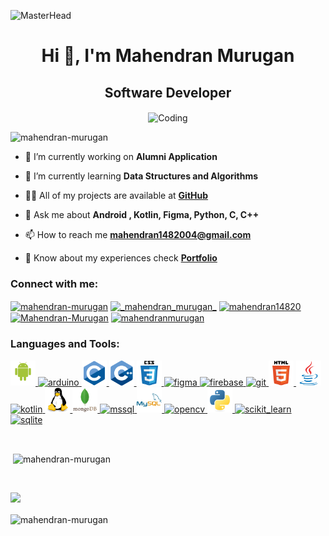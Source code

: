 ![MasterHead](https://1.bp.blogspot.com/-7A4WynwLsMw/XbBpCXG8fHI/AAAAAAAAMt4/uOa1bpLskYgrwGbllhSu2SDj_Mig8SXJQCLcBGAsYHQ/s1600/2000_600px.gif)
<h1 align="center">Hi 👋, I'm Mahendran Murugan</h1>
<h2 align="center">Software Developer</h2>
<p align="center">
<img align="center" alt="Coding" width="350" src="https://cdn.dribbble.com/users/1162077/screenshots/3848914/programmer.gif"><br>

<p align="left"> <img src="https://komarev.com/ghpvc/?username=mahendran-murugan&label=Profile%20views&color=0e75b6&style=flat" alt="mahendran-murugan" /> </p>

- 🔭 I’m currently working on **Alumni Application**

- 🌱 I’m currently learning **Data Structures and Algorithms**

- 👨‍💻 All of my projects are available at [**GitHub**](https://github.com/Mahendran-Murugan/)
- 💬 Ask me about **Android , Kotlin, Figma, Python, C, C++**

- 📫 How to reach me **mahendran1482004@gmail.com**

- 📄 Know about my experiences check
[**Portfolio**](https://mahendran-murugan.github.io/PortFolio/)
</p>
<h3 align="left">Connect with me:</h3>
<p align="left">
<a href="https://linkedin.com/in/mahendran-murugan" target="blank"><img align="center" src="https://raw.githubusercontent.com/rahuldkjain/github-profile-readme-generator/master/src/images/icons/Social/linked-in-alt.svg" alt="mahendran-murugan" height="30" width="40" /></a>
<a href="https://instagram.com/_mahendran_murugan_" target="blank"><img align="center" src="https://raw.githubusercontent.com/rahuldkjain/github-profile-readme-generator/master/src/images/icons/Social/instagram.svg" alt="_mahendran_murugan_" height="30" width="40" /></a>
<a href="https://www.codechef.com/users/mahendran14820" target="blank"><img style="background-color:white;" align="center" src="https://cdn.jsdelivr.net/npm/simple-icons@3.1.0/icons/codechef.svg" alt="mahendran14820" height="30" width="40" /></a>
<a href="https://www.leetcode.com/Mahendran-Murugan" target="blank"><img align="center" src="https://raw.githubusercontent.com/rahuldkjain/github-profile-readme-generator/master/src/images/icons/Social/leet-code.svg" alt="Mahendran-Murugan" height="30" width="40" /></a>
<a href="https://auth.geeksforgeeks.org/user/mahendranmurugan" target="blank"><img align="center" src="https://raw.githubusercontent.com/rahuldkjain/github-profile-readme-generator/master/src/images/icons/Social/geeks-for-geeks.svg" alt="mahendranmurugan" height="30" width="40" /></a>
</p>

<h3 align="left">Languages and Tools:</h3>
<p align="left"> <a href="https://developer.android.com" target="_blank" rel="noreferrer"> <img src="https://raw.githubusercontent.com/devicons/devicon/master/icons/android/android-original-wordmark.svg" alt="android" width="40" height="40"/> </a> <a href="https://www.arduino.cc/" target="_blank" rel="noreferrer"> <img src="https://cdn.worldvectorlogo.com/logos/arduino-1.svg" alt="arduino" width="40" height="40"/> </a> <a href="https://www.cprogramming.com/" target="_blank" rel="noreferrer"> <img src="https://raw.githubusercontent.com/devicons/devicon/master/icons/c/c-original.svg" alt="c" width="40" height="40"/> </a> <a href="https://www.w3schools.com/cpp/" target="_blank" rel="noreferrer"> <img src="https://raw.githubusercontent.com/devicons/devicon/master/icons/cplusplus/cplusplus-original.svg" alt="cplusplus" width="40" height="40"/> </a> <a href="https://www.w3schools.com/css/" target="_blank" rel="noreferrer"> <img src="https://raw.githubusercontent.com/devicons/devicon/master/icons/css3/css3-original-wordmark.svg" alt="css3" width="40" height="40"/> </a> <a href="https://www.figma.com/" target="_blank" rel="noreferrer"> <img src="https://www.vectorlogo.zone/logos/figma/figma-icon.svg" alt="figma" width="40" height="40"/> </a> <a href="https://firebase.google.com/" target="_blank" rel="noreferrer"> <img src="https://www.vectorlogo.zone/logos/firebase/firebase-icon.svg" alt="firebase" width="40" height="40"/> </a> <a href="https://git-scm.com/" target="_blank" rel="noreferrer"> <img src="https://www.vectorlogo.zone/logos/git-scm/git-scm-icon.svg" alt="git" width="40" height="40"/> </a> <a href="https://www.w3.org/html/" target="_blank" rel="noreferrer"> <img src="https://raw.githubusercontent.com/devicons/devicon/master/icons/html5/html5-original-wordmark.svg" alt="html5" width="40" height="40"/> </a> <a href="https://www.java.com" target="_blank" rel="noreferrer"> <img src="https://raw.githubusercontent.com/devicons/devicon/master/icons/java/java-original.svg" alt="java" width="40" height="40"/> </a> <a href="https://kotlinlang.org" target="_blank" rel="noreferrer"> <img src="https://www.vectorlogo.zone/logos/kotlinlang/kotlinlang-icon.svg" alt="kotlin" width="40" height="40"/> </a> <a href="https://www.linux.org/" target="_blank" rel="noreferrer"> <img src="https://raw.githubusercontent.com/devicons/devicon/master/icons/linux/linux-original.svg" alt="linux" width="40" height="40"/> </a> <a href="https://www.mongodb.com/" target="_blank" rel="noreferrer"> <img src="https://raw.githubusercontent.com/devicons/devicon/master/icons/mongodb/mongodb-original-wordmark.svg" alt="mongodb" width="40" height="40"/> </a> <a href="https://www.microsoft.com/en-us/sql-server" target="_blank" rel="noreferrer"> <img src="https://www.svgrepo.com/show/303229/microsoft-sql-server-logo.svg" alt="mssql" width="40" height="40"/> </a> <a href="https://www.mysql.com/" target="_blank" rel="noreferrer"> <img src="https://raw.githubusercontent.com/devicons/devicon/master/icons/mysql/mysql-original-wordmark.svg" alt="mysql" width="40" height="40"/> </a> <a href="https://opencv.org/" target="_blank" rel="noreferrer"> <img src="https://www.vectorlogo.zone/logos/opencv/opencv-icon.svg" alt="opencv" width="40" height="40"/> </a> <a href="https://www.python.org" target="_blank" rel="noreferrer"> <img src="https://raw.githubusercontent.com/devicons/devicon/master/icons/python/python-original.svg" alt="python" width="40" height="40"/> </a> <a href="https://scikit-learn.org/" target="_blank" rel="noreferrer"> <img src="https://upload.wikimedia.org/wikipedia/commons/0/05/Scikit_learn_logo_small.svg" alt="scikit_learn" width="40" height="40"/> </a> <a href="https://www.sqlite.org/" target="_blank" rel="noreferrer"> <img src="https://www.vectorlogo.zone/logos/sqlite/sqlite-icon.svg" alt="sqlite" width="40" height="40"/> </a> </p><br>

<p>&nbsp;<img align="center" src="https://github-readme-stats.vercel.app/api?username=mahendran-murugan&show_icons=true&theme=dark&locale=en" alt="mahendran-murugan" /></p><br>

![](https://github-readme-streak-stats.herokuapp.com/?user=Mahendran-Murugan&theme=dark&hide_border=false)<br/>

<p><img align="center" src="https://github-readme-stats.vercel.app/api/top-langs?username=mahendran-murugan&show_icons=true&theme=dark&locale=en&layout=compact" alt="mahendran-murugan" /></p><br>
